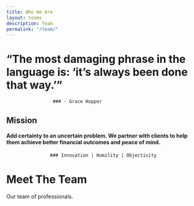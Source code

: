 ```yaml
---
title: Who We Are
layout: teams
description: Team
permalink: "/team/"
---
```

# “The most damaging phrase in the language is: ‘it’s always been done that way.’” 
                     ### - Grace Hopper

## Mission
#### Add certainty to an uncertain problem. We partner with clients to help them achieve better financial outcomes and peace of mind.


                    ### Innovation | Humility | Objectivity




# Meet The Team
Our team of professionals.  
